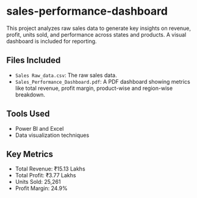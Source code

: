 # sales-performance-dashboard
This project analyzes raw sales data to generate key insights on revenue, profit, units sold, and performance across states and products. A visual dashboard is included for reporting.

## Files Included
- `Sales Raw_data.csv`: The raw sales data.
- `Sales_Performance_Dashboard.pdf`: A PDF dashboard showing metrics like total revenue, profit margin, product-wise and region-wise breakdown.

## Tools Used
- Power BI and Excel
- Data visualization techniques

## Key Metrics
- Total Revenue: ₹15.13 Lakhs
- Total Profit: ₹3.77 Lakhs
- Units Sold: 25,261
- Profit Margin: 24.9%
